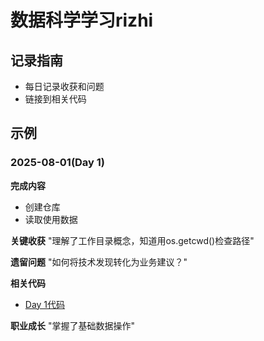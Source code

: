 # 数据科学学习rizhi

## 记录指南
- 每日记录收获和问题
- 链接到相关代码

## 示例
### 2025-08-01(Day 1)
**完成内容**
- 创建仓库
- 读取使用数据

**关键收获**
"理解了工作目录概念，知道用os.getcwd()检查路径"

**遗留问题**
"如何将技术发现转化为业务建议？"

**相关代码**
- [Day 1代码](weeks/week01/day01/mobile_usage.ipynb)

**职业成长**
"掌握了基础数据操作"
